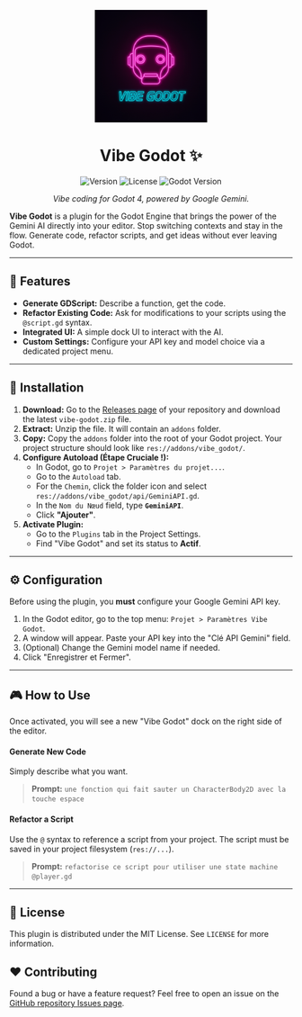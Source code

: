 <p align="center">
  <img src="https://raw.githubusercontent.com/AureClai/vibe-godot/refs/heads/main/img/logo.png" width="200" alt="Vibe Godot Logo">
</p>

<h1 align="center">Vibe Godot ✨</h1>

<p align="center">
  <img alt="Version" src="https://img.shields.io/badge/version-0.1-blue.svg"/>
  <img alt="License" src="https://img.shields.io/badge/license-MIT-green.svg"/>
  <img alt="Godot Version" src="https://img.shields.io/badge/Godot-4.2%2B-%23478cbf"/>
</p>

<p align="center">
  <i>Vibe coding for Godot 4, powered by Google Gemini.</i>
</p>

**Vibe Godot** is a plugin for the Godot Engine that brings the power of the Gemini AI directly into your editor. Stop switching contexts and stay in the flow. Generate code, refactor scripts, and get ideas without ever leaving Godot.

---

## 🎯 Features

- **Generate GDScript:** Describe a function, get the code.
- **Refactor Existing Code:** Ask for modifications to your scripts using the `@script.gd` syntax.
- **Integrated UI:** A simple dock UI to interact with the AI.
- **Custom Settings:** Configure your API key and model choice via a dedicated project menu.

---

## 🚀 Installation

1.  **Download:** Go to the [Releases page](https://github.com/AureClai/vibe-godot/releases) of your repository and download the latest `vibe-godot.zip` file.
2.  **Extract:** Unzip the file. It will contain an `addons` folder.
3.  **Copy:** Copy the `addons` folder into the root of your Godot project. Your project structure should look like `res://addons/vibe_godot/`.
4.  **Configure Autoload (Étape Cruciale !):**
    - In Godot, go to `Projet > Paramètres du projet...`.
    - Go to the `Autoload` tab.
    - For the `Chemin`, click the folder icon and select `res://addons/vibe_godot/api/GeminiAPI.gd`.
    - In the `Nom du Nœud` field, type **`GeminiAPI`**.
    - Click **"Ajouter"**.
5.  **Activate Plugin:**
    - Go to the `Plugins` tab in the Project Settings.
    - Find "Vibe Godot" and set its status to **Actif**.

---

## ⚙️ Configuration

Before using the plugin, you **must** configure your Google Gemini API key.

1.  In the Godot editor, go to the top menu: `Projet > Paramètres Vibe Godot`.
2.  A window will appear. Paste your API key into the "Clé API Gemini" field.
3.  (Optional) Change the Gemini model name if needed.
4.  Click "Enregistrer et Fermer".

---

## 🎮 How to Use

Once activated, you will see a new "Vibe Godot" dock on the right side of the editor.

#### Generate New Code

Simply describe what you want.

> **Prompt:** `une fonction qui fait sauter un CharacterBody2D avec la touche espace`

#### Refactor a Script

Use the `@` syntax to reference a script from your project. The script must be saved in your project filesystem (`res://...`).

> **Prompt:** `refactorise ce script pour utiliser une state machine @player.gd`

---

## 📄 License

This plugin is distributed under the MIT License. See `LICENSE` for more information.

## ❤️ Contributing

Found a bug or have a feature request? Feel free to open an issue on the [GitHub repository Issues page](https://github.com/AureClai/vibe_godot/issues).
